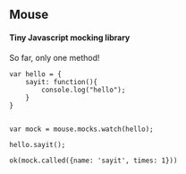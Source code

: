 ## Mouse

#### Tiny Javascript mocking library


So far, only one method!


    var hello = {
	    sayit: function(){
		    console.log("hello");
	    }
    }


    var mock = mouse.mocks.watch(hello);

    hello.sayit();

    ok(mock.called({name: 'sayit', times: 1}))